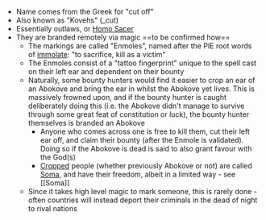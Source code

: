 - Name comes from the Greek for "cut off"
- Also known as "Kovehs" (_cut)
- Essentially outlaws, or [Homo Sacer](https://en.wikipedia.org/wiki/Homo_sacer)
- They are branded remotely via magic ==to be confirmed how==
	- The markings are called "Enmoles", named after the PIE root words of [immolate](https://www.etymonline.com/word/immolate#etymonline_v_1539): "to sacrifice, kill as a victim"
	- The Enmoles consist of a "tattoo fingerprint" unique to the spell cast on their left ear and dependent on their bounty
	- Naturally, some bounty hunters would find it easier to crop an ear of an Abokove and bring the ear in whilst the Abokove yet lives. This is massively frowned upon, and if the bounty hunter is caught deliberately doing this (i.e. the Abokove didn't manage to survive through some great feat of constitution or luck), the bounty hunter themselves is branded an Abokove
		- Anyone who comes across one is free to kill them, cut their left ear off, and claim their bounty (after the Enmole is validated). Doing so if the Abokove is dead is said to also grant favour with the God(s)
		- [Cropped](https://en.wikipedia.org/wiki/Cropping_(punishment)) people (whether previously Abokove or not) are called [Soma](https://en.wikipedia.org/wiki/Slavery_in_ancient_Greece#Terminology), and have their freedom, albeit in a limited way - see [[Soma]]
	- Since it takes high level magic to mark someone, this is rarely done - often countries will instead deport their criminals in the dead of night to rival nations